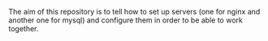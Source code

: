 The aim of this repository is to tell how to set up servers (one for nginx and another one for mysql) and configure them in order to be able to work together.
